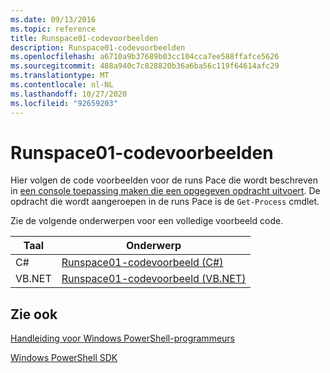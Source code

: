 ```yaml
---
ms.date: 09/13/2016
ms.topic: reference
title: Runspace01-codevoorbeelden
description: Runspace01-codevoorbeelden
ms.openlocfilehash: a6710a9b37689b03cc104cca7ee588ffafce5626
ms.sourcegitcommit: 488a940c7c828820b36a6ba56c119f64614afc29
ms.translationtype: MT
ms.contentlocale: nl-NL
ms.lasthandoff: 10/27/2020
ms.locfileid: "92659203"
---
```

# <a name="runspace01-code-samples"></a>Runspace01-codevoorbeelden

Hier volgen de code voorbeelden voor de runs Pace die wordt beschreven in [een console toepassing maken die een opgegeven opdracht uitvoert](/dotnet/csharp/programming-guide/inside-a-program/hello-world-your-first-program). De opdracht die wordt aangeroepen in de runs Pace is de `Get-Process` cmdlet.

Zie de volgende onderwerpen voor een volledige voorbeeld code.

|Taal|Onderwerp|
|--------------|-----------|
|C#|[Runspace01-codevoorbeeld (C#)](./runspace01-csharp-code-sample.md)|
|VB.NET|[Runspace01-codevoorbeeld (VB.NET)](./runspace01-vb-net-code-sample.md)|

## <a name="see-also"></a>Zie ook

[Handleiding voor Windows PowerShell-programmeurs](./windows-powershell-programmer-s-guide.md)

[Windows PowerShell SDK](../windows-powershell-reference.md)
